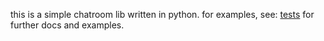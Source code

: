 this is a simple chatroom lib written in python.
for examples, see:
[tests](https://github.com/acteam-ux/py-chatroom/tests)
for further docs and examples.